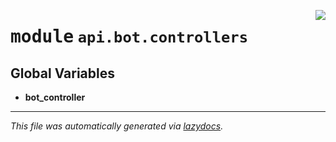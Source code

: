 <!-- markdownlint-disable -->

<a href="../../../src/switch/api/bot/controllers/__init__.py#L0"><img align="right" src="https://img.shields.io/badge/-source-cccccc?style=flat-square"/></a>

# <kbd>module</kbd> `api.bot.controllers`




**Global Variables**
---------------
- **bot_controller**




---

_This file was automatically generated via [lazydocs](https://github.com/ml-tooling/lazydocs)._
